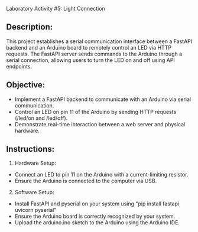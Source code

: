 Laboratory Activity #5: Light Connection

## Description: 
This project establishes a serial communication interface between a FastAPI backend and an Arduino board to remotely control an LED via HTTP requests. The FastAPI server sends commands to the Arduino through a serial connection, allowing users to turn the LED on and off using API endpoints.

## Objective: 
- Implement a FastAPI backend to communicate with an Arduino via serial communication.
- Control an LED on pin 11 of the Arduino by sending HTTP requests (/led/on and /led/off).
- Demonstrate real-time interaction between a web server and physical hardware.

## Instructions: 
1. Hardware Setup:
- Connect an LED to pin 11 on the Arduino with a current-limiting resistor.
- Ensure the Arduino is connected to the computer via USB.

2. Software Setup:
- Install FastAPI and pyserial on your system using "pip install fastapi uvicorn pyserial"
- Ensure the Arduino board is correctly recognized by your system.
- Upload the arduino.ino sketch to the Arduino using the Arduino IDE.

